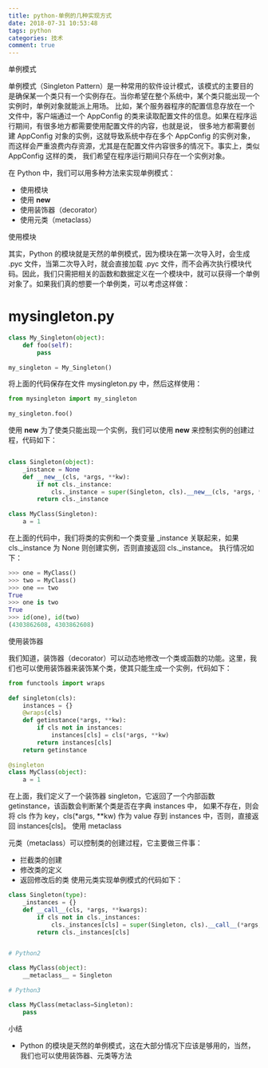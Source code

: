 ```yaml
---
title: python-单例的几种实现方式
date: 2018-07-31 10:53:48
tags: python
categories: 技术
comment: true
---
```

单例模式

单例模式（Singleton Pattern）是一种常用的软件设计模式，该模式的主要目的是确保某一个类只有一个实例存在。当你希望在整个系统中，某个类只能出现一个实例时，单例对象就能派上用场。
比如，某个服务器程序的配置信息存放在一个文件中，客户端通过一个 AppConfig 的类来读取配置文件的信息。如果在程序运行期间，有很多地方都需要使用配置文件的内容，也就是说，
很多地方都需要创建 AppConfig 对象的实例，这就导致系统中存在多个 AppConfig 的实例对象，而这样会严重浪费内存资源，尤其是在配置文件内容很多的情况下。事实上，类似 AppConfig 这样的类，
我们希望在程序运行期间只存在一个实例对象。

在 Python 中，我们可以用多种方法来实现单例模式：
* 使用模块
* 使用 __new__
* 使用装饰器（decorator）
* 使用元类（metaclass）

使用模块

其实，Python 的模块就是天然的单例模式，因为模块在第一次导入时，会生成 .pyc 文件，当第二次导入时，就会直接加载 .pyc 文件，而不会再次执行模块代码。因此，我们只需把相关的函数和数据定义在一个模块中，就可以获得一个单例对象了。如果我们真的想要一个单例类，可以考虑这样做：

# mysingleton.py
``` python
class My_Singleton(object):
    def foo(self):
        pass
 
my_singleton = My_Singleton()

```

将上面的代码保存在文件 mysingleton.py 中，然后这样使用：

``` python
from mysingleton import my_singleton
 
my_singleton.foo()

```
使用 __new__
为了使类只能出现一个实例，我们可以使用 __new__ 来控制实例的创建过程，代码如下：

``` python

class Singleton(object):
    _instance = None
    def __new__(cls, *args, **kw):
        if not cls._instance:
            cls._instance = super(Singleton, cls).__new__(cls, *args, **kw)  
        return cls._instance  
 
class MyClass(Singleton):  
    a = 1

```

在上面的代码中，我们将类的实例和一个类变量 _instance 关联起来，如果 cls._instance 为 None 则创建实例，否则直接返回 cls._instance。
执行情况如下：

``` python
>>> one = MyClass()
>>> two = MyClass()
>>> one == two
True
>>> one is two
True
>>> id(one), id(two)
(4303862608, 4303862608)
```

使用装饰器

我们知道，装饰器（decorator）可以动态地修改一个类或函数的功能。这里，我们也可以使用装饰器来装饰某个类，使其只能生成一个实例，代码如下：
``` python
from functools import wraps
 
def singleton(cls):
    instances = {}
    @wraps(cls)
    def getinstance(*args, **kw):
        if cls not in instances:
            instances[cls] = cls(*args, **kw)
        return instances[cls]
    return getinstance
 
@singleton
class MyClass(object):
    a = 1

```
在上面，我们定义了一个装饰器 singleton，它返回了一个内部函数 getinstance，该函数会判断某个类是否在字典 instances 中，
如果不存在，则会将 cls 作为 key，cls(*args, **kw) 作为 value 存到 instances 中，否则，直接返回 instances[cls]。
使用 metaclass

元类（metaclass）可以控制类的创建过程，它主要做三件事：
* 拦截类的创建
* 修改类的定义
* 返回修改后的类
使用元类实现单例模式的代码如下：

``` python
class Singleton(type):
    _instances = {}
    def __call__(cls, *args, **kwargs):
        if cls not in cls._instances:
            cls._instances[cls] = super(Singleton, cls).__call__(*args, **kwargs)
        return cls._instances[cls]
```

``` python

# Python2

class MyClass(object):
    __metaclass__ = Singleton
 
# Python3

class MyClass(metaclass=Singleton):
    pass
```

小结

* Python 的模块是天然的单例模式，这在大部分情况下应该是够用的，当然，我们也可以使用装饰器、元类等方法

